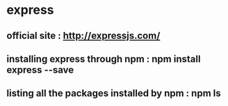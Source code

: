 # express

## official site : http://expressjs.com/

## installing express through npm : npm install express --save

## listing all the packages installed by npm : npm ls
